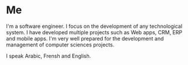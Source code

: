 # Me

I'm a software engineer. I focus on the development of any technological system. I have developed multiple projects such as Web apps, CRM, ERP and mobile apps. I'm very well prepared for the development and management of computer sciences projects.

I speak Arabic, Frensh and English.
